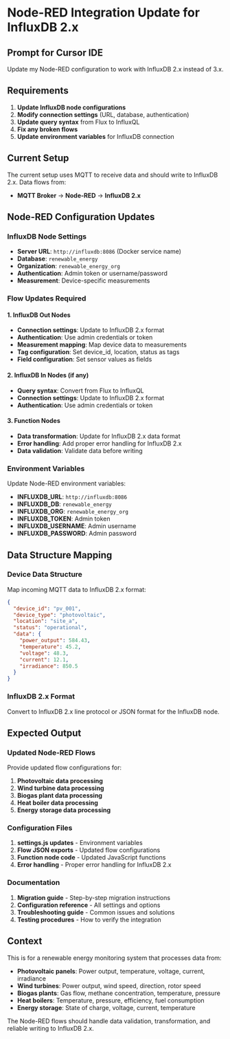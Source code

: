 # Node-RED Integration Update for InfluxDB 2.x

## Prompt for Cursor IDE

Update my Node-RED configuration to work with InfluxDB 2.x instead of 3.x.

## Requirements

1. **Update InfluxDB node configurations**
2. **Modify connection settings** (URL, database, authentication)
3. **Update query syntax** from Flux to InfluxQL
4. **Fix any broken flows**
5. **Update environment variables** for InfluxDB connection

## Current Setup

The current setup uses MQTT to receive data and should write to InfluxDB 2.x. Data flows from:
- **MQTT Broker** → **Node-RED** → **InfluxDB 2.x**

## Node-RED Configuration Updates

### InfluxDB Node Settings
- **Server URL**: `http://influxdb:8086` (Docker service name)
- **Database**: `renewable_energy`
- **Organization**: `renewable_energy_org`
- **Authentication**: Admin token or username/password
- **Measurement**: Device-specific measurements

### Flow Updates Required

#### 1. InfluxDB Out Nodes
- **Connection settings**: Update to InfluxDB 2.x format
- **Authentication**: Use admin credentials or token
- **Measurement mapping**: Map device data to measurements
- **Tag configuration**: Set device_id, location, status as tags
- **Field configuration**: Set sensor values as fields

#### 2. InfluxDB In Nodes (if any)
- **Query syntax**: Convert from Flux to InfluxQL
- **Connection settings**: Update to InfluxDB 2.x format
- **Authentication**: Use admin credentials or token

#### 3. Function Nodes
- **Data transformation**: Update for InfluxDB 2.x data format
- **Error handling**: Add proper error handling for InfluxDB 2.x
- **Data validation**: Validate data before writing

### Environment Variables

Update Node-RED environment variables:
- **INFLUXDB_URL**: `http://influxdb:8086`
- **INFLUXDB_DB**: `renewable_energy`
- **INFLUXDB_ORG**: `renewable_energy_org`
- **INFLUXDB_TOKEN**: Admin token
- **INFLUXDB_USERNAME**: Admin username
- **INFLUXDB_PASSWORD**: Admin password

## Data Structure Mapping

### Device Data Structure
Map incoming MQTT data to InfluxDB 2.x format:

```json
{
  "device_id": "pv_001",
  "device_type": "photovoltaic",
  "location": "site_a",
  "status": "operational",
  "data": {
    "power_output": 584.43,
    "temperature": 45.2,
    "voltage": 48.3,
    "current": 12.1,
    "irradiance": 850.5
  }
}
```

### InfluxDB 2.x Format
Convert to InfluxDB 2.x line protocol or JSON format for the InfluxDB node.

## Expected Output

### Updated Node-RED Flows
Provide updated flow configurations for:
1. **Photovoltaic data processing**
2. **Wind turbine data processing**
3. **Biogas plant data processing**
4. **Heat boiler data processing**
5. **Energy storage data processing**

### Configuration Files
1. **settings.js updates** - Environment variables
2. **Flow JSON exports** - Updated flow configurations
3. **Function node code** - Updated JavaScript functions
4. **Error handling** - Proper error handling for InfluxDB 2.x

### Documentation
1. **Migration guide** - Step-by-step migration instructions
2. **Configuration reference** - All settings and options
3. **Troubleshooting guide** - Common issues and solutions
4. **Testing procedures** - How to verify the integration

## Context

This is for a renewable energy monitoring system that processes data from:
- **Photovoltaic panels**: Power output, temperature, voltage, current, irradiance
- **Wind turbines**: Power output, wind speed, direction, rotor speed
- **Biogas plants**: Gas flow, methane concentration, temperature, pressure
- **Heat boilers**: Temperature, pressure, efficiency, fuel consumption
- **Energy storage**: State of charge, voltage, current, temperature

The Node-RED flows should handle data validation, transformation, and reliable writing to InfluxDB 2.x. 